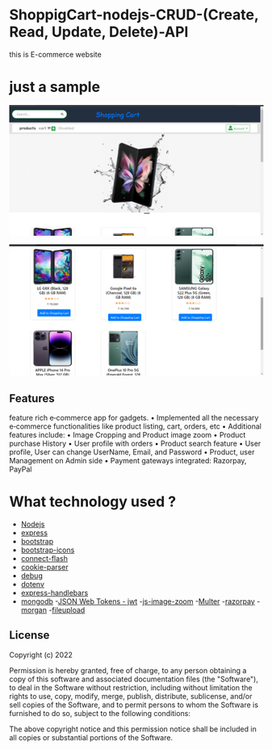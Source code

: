 # ShoppigCart-nodejs-CRUD-(Create, Read, Update, Delete)-API
this is E-commerce website




# just a sample 

![alt text](/public/images/shopping%20WOrld!%20-%20Google%20Chrome%2010_10_2022%2013_03_25.jpg.png)

![alt text](/public/images/shopping%20WOrld!%20-%20Google%20Chrome%2010_10_2022%2013_03_39.jpg.png)
## Features
feature rich e‑commerce app for gadgets.
• Implemented all the necessary e‑commerce functionalities like product listing, cart, orders, etc
• Additional features include:
• Image Cropping and Product image zoom
• Product purchase History
• User profile with orders
• Product search feature
• User profile, User can change UserName, Email, and Password
• Product, user Management on Admin side
• Payment gateways integrated: Razorpay, PayPal


# What technology used ?
- [Nodejs](https://nodejs.org/en/)
- [express](https://expressjs.com/)
- [bootstrap](https://getbootstrap.com/)
- [bootstrap-icons](https://getbootstrap.com/)
- [connect-flash](https://www.npmjs.com/package/connect-flash)
- [cookie-parser](https://www.npmjs.com/package/cookie-parser)
- [ debug](https://www.npmjs.com/package/debug)
- [dotenv](https://www.npmjs.com/package/dotenv)
- [express-handlebars](https://www.npmjs.com/package/express-handlebars)
- [mongodb](https://www.mongodb.com/cloud/atlas/lp/try2?utm_source=google&utm_campaign=gs_apac_india_search_core_brand_atlas_desktop&utm_term=mongodb&utm_medium=cpc_paid_search&utm_ad=e&utm_ad_campaign_id=12212624347&adgroup=115749713423&gclid=Cj0KCQjw2_OWBhDqARIsAAUNTTEdcnuSkPl4gy5S5_PxarXLYdMxsWw_F2ouJTMuml64fyWwg6xxUOYaAqruEALw_wcB)
-[JSON Web Tokens - jwt](https://jwt.io/introduction)
-[js-image-zoom](https://www.npmjs.com/package/js-image-zoom)
-[Multer](https://www.npmjs.com/package/multer)
-[razorpay](https://razorpay.com/)
-[morgan](https://www.npmjs.com/package/morgan)
-[fileupload](https://www.npmjs.com/package/express-fileupload)

## License



Copyright (c) 2022 

Permission is hereby granted, free of charge, to any person obtaining a copy
of this software and associated documentation files (the "Software"), to deal
in the Software without restriction, including without limitation the rights
to use, copy, modify, merge, publish, distribute, sublicense, and/or sell
copies of the Software, and to permit persons to whom the Software is
furnished to do so, subject to the following conditions:

The above copyright notice and this permission notice shall be included in
all copies or substantial portions of the Software.